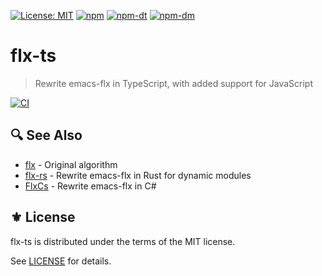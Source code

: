[![License: MIT](https://img.shields.io/badge/License-MIT-green.svg)](https://opensource.org/licenses/MIT)
[![npm](https://img.shields.io/npm/v/flx-ts?logo=npm&color=green)](https://www.npmjs.com/package/flx-ts)
[![npm-dt](https://img.shields.io/npm/dt/flx-ts.svg)](https://npmcharts.com/compare/flx-ts?minimal=true)
[![npm-dm](https://img.shields.io/npm/dm/flx-ts.svg)](https://npmcharts.com/compare/flx-ts?minimal=true)

# flx-ts
> Rewrite emacs-flx in TypeScript, with added support for JavaScript

[![CI](https://github.com/jcs090218/flx-ts/actions/workflows/test.yml/badge.svg)](https://github.com/jcs090218/flx-ts/actions/workflows/test.yml)

## 🔍 See Also

- [flx][] - Original algorithm
- [flx-rs][] - Rewrite emacs-flx in Rust for dynamic modules
- [FlxCs][] - Rewrite emacs-flx in C#

## ⚜️ License

flx-ts is distributed under the terms of the MIT license.

See [LICENSE](./LICENSE) for details.


<!-- Links -->

[flx]: https://github.com/lewang/flx
[flx-rs]: https://github.com/jcs090218/flx-rs
[FlxCs]: https://github.com/jcs090218/FlxCs
